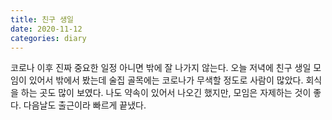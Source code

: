 ```yaml
---
title: 친구 생일
date: 2020-11-12
categories: diary
---
```

코로나 이후 진짜 중요한 일정 아니면 밖에 잘 나가지 않는다.
오늘 저녁에 친구 생일 모임이 있어서 밖에서 봤는데 술집 골목에는 코로나가 무색할 정도로 사람이 많았다.
회식을 하는 곳도 많이 보였다.
나도 약속이 있어서 나오긴 했지만, 모임은 자제하는 것이 좋다.
다음날도 출근이라 빠르게 끝냈다.